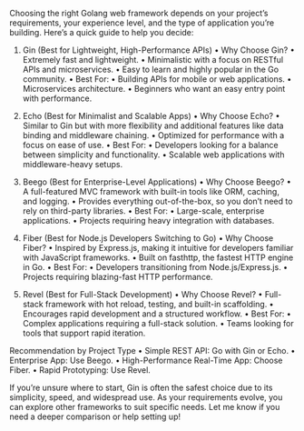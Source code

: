 Choosing the right Golang web framework depends on your project’s requirements, your experience level, and the type of application you’re building. Here’s a quick guide to help you decide:

1. Gin (Best for Lightweight, High-Performance APIs)
	•	Why Choose Gin?
	•	Extremely fast and lightweight.
	•	Minimalistic with a focus on RESTful APIs and microservices.
	•	Easy to learn and highly popular in the Go community.
	•	Best For:
	•	Building APIs for mobile or web applications.
	•	Microservices architecture.
	•	Beginners who want an easy entry point with performance.

2. Echo (Best for Minimalist and Scalable Apps)
	•	Why Choose Echo?
	•	Similar to Gin but with more flexibility and additional features like data binding and middleware chaining.
	•	Optimized for performance with a focus on ease of use.
	•	Best For:
	•	Developers looking for a balance between simplicity and functionality.
	•	Scalable web applications with middleware-heavy setups.

3. Beego (Best for Enterprise-Level Applications)
	•	Why Choose Beego?
	•	A full-featured MVC framework with built-in tools like ORM, caching, and logging.
	•	Provides everything out-of-the-box, so you don’t need to rely on third-party libraries.
	•	Best For:
	•	Large-scale, enterprise applications.
	•	Projects requiring heavy integration with databases.

4. Fiber (Best for Node.js Developers Switching to Go)
	•	Why Choose Fiber?
	•	Inspired by Express.js, making it intuitive for developers familiar with JavaScript frameworks.
	•	Built on fasthttp, the fastest HTTP engine in Go.
	•	Best For:
	•	Developers transitioning from Node.js/Express.js.
	•	Projects requiring blazing-fast HTTP performance.

5. Revel (Best for Full-Stack Development)
	•	Why Choose Revel?
	•	Full-stack framework with hot reload, testing, and built-in scaffolding.
	•	Encourages rapid development and a structured workflow.
	•	Best For:
	•	Complex applications requiring a full-stack solution.
	•	Teams looking for tools that support rapid iteration.

Recommendation by Project Type
	•	Simple REST API: Go with Gin or Echo.
	•	Enterprise App: Use Beego.
	•	High-Performance Real-Time App: Choose Fiber.
	•	Rapid Prototyping: Use Revel.

If you’re unsure where to start, Gin is often the safest choice due to its simplicity, speed, and widespread use. As your requirements evolve, you can explore other frameworks to suit specific needs. Let me know if you need a deeper comparison or help setting up!